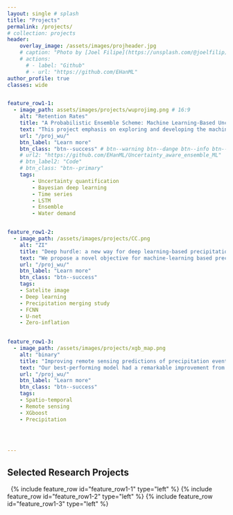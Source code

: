 ```yaml
---
layout: single # splash
title: "Projects"
permalink: /projects/
# collection: projects
header:
    overlay_image: /assets/images/projheader.jpg
    # caption: "Photo by [Joel Filipe](https://unsplash.com/@joelfilip) on [Unsplash](https://unsplash.com)"
    # actions: 
      # - label: "Github"
      # - url: "https://github.com/EHanML"
author_profile: true
classes: wide


feature_row1-1:
  - image_path: assets/images/projects/wuprojimg.png # 16:9
    alt: "Retention Rates"
    title: "A Probabilistic Ensemble Scheme: Machine Learning-Based Uncertainty Quantification of Urban Water Demand Forecasts"
    text: "This project emphasis on exploring and developing the machine learning-based uncertainty quantification techniques. We propose a probabilistic ensemble scheme that successfully improve the predictive distribution from all individual models. The resulting model may contribute the development of the  smart city. "
    url: "/proj_wu/"
    btn_label: "Learn more"
    btn_class: "btn--success" # btn--warning btn--dange btn--info btn--primary
    # url2: "https://github.com/EHanML/Uncertainty_aware_ensemble_ML"
    # btn_label2: "Code"
    # btn_class: "btn--primary"
    tags: 
        - Uncertainty quantification
        - Bayesian deep learning
        - Time series
        - LSTM
        - Ensemble
        - Water demand


feature_row1-2:
  - image_path: /assets/images/projects/CC.png
    alt: "ZI"
    title: "Deep hurdle: a new way for deep learning-based precipitation merging studies"
    text: "We propose a novel objective for machine-learning based precipitation merging studies."
    url: "/proj_wu/"
    btn_label: "Learn more"
    btn_class: "btn--success"
    tags: 
    - Satelite image 
    - Deep learning 
    - Precipitation merging study
    - FCNN
    - U-net
    - Zero-inflation 
    

feature_row1-3:
  - image_path: /assets/images/projects/xgb_map.png
    alt: "binary"
    title: "Improving remote sensing predictions of precipitation events using weather stations data with machine learning"
    text: "Our best-performing model had a remarkable improvement from the GPM product. We designed ML models to track the information flow, which can help us understand the spatial and temporal patterns of the precipitation with gridded data (i.e. satelite images)."
    url: "/proj_wu/"
    btn_label: "Learn more"
    btn_class: "btn--success"
    tags: 
    - Spatio-temporal
    - Remote sensing 
    - XGboost
    - Precipitation
    



---
```




## Selected Research Projects


&nbsp;
{% include feature_row id="feature_row1-1" type="left" %}
<a name="Water demands"></a> 
{% include feature_row id="feature_row1-2" type="left" %}
<a name="Precipitation events"></a> 
{% include feature_row id="feature_row1-3" type="left" %}
<a name="Precipitation events"></a> 


